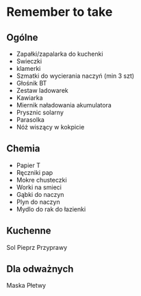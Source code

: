 # Remember to take
## Ogólne
* Zapałki/zapalarka do kuchenki
* Swieczki
* klamerki
* Szmatki do wycierania naczyń (min 3 szt)
* Głośnik BT
* Zestaw ladowarek
* Kawiarka
* Miernik naładowania akumulatora
* Prysznic solarny
* Parasolka
* Nóż wiszący w kokpicie

## Chemia
* Papier T
* Ręczniki pap
* Mokre chusteczki
* Worki na smieci
* Gąbki do naczyn
* Plyn do naczyn
* Mydlo do rak do łazienki

## Kuchenne
Sol
Pieprz
Przyprawy

## Dla odważnych
Maska
Płetwy 
